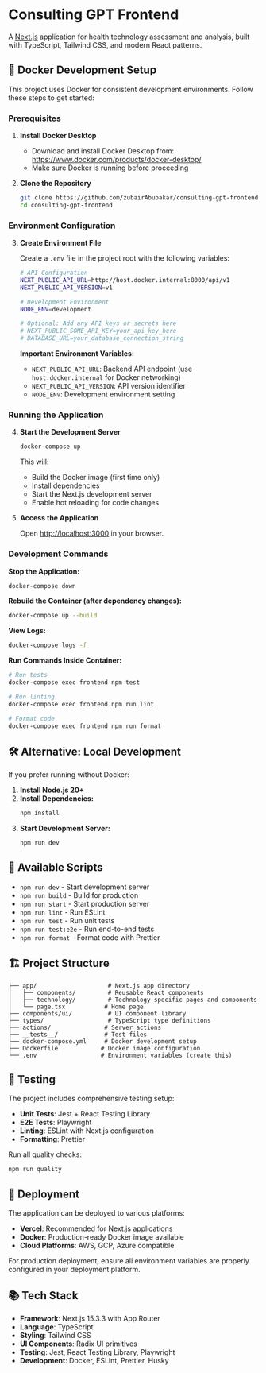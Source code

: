 # Consulting GPT Frontend

A [Next.js](https://nextjs.org) application for health technology assessment and analysis, built with TypeScript, Tailwind CSS, and modern React patterns.

## 🐳 Docker Development Setup

This project uses Docker for consistent development environments. Follow these steps to get started:

### Prerequisites

1. **Install Docker Desktop**

   - Download and install Docker Desktop from: https://www.docker.com/products/docker-desktop/
   - Make sure Docker is running before proceeding

2. **Clone the Repository**
   ```bash
   git clone https://github.com/zubairAbubakar/consulting-gpt-frontend.git
   cd consulting-gpt-frontend
   ```

### Environment Configuration

3. **Create Environment File**

   Create a `.env` file in the project root with the following variables:

   ```bash
   # API Configuration
   NEXT_PUBLIC_API_URL=http://host.docker.internal:8000/api/v1
   NEXT_PUBLIC_API_VERSION=v1

   # Development Environment
   NODE_ENV=development

   # Optional: Add any API keys or secrets here
   # NEXT_PUBLIC_SOME_API_KEY=your_api_key_here
   # DATABASE_URL=your_database_connection_string
   ```

   **Important Environment Variables:**

   - `NEXT_PUBLIC_API_URL`: Backend API endpoint (use `host.docker.internal` for Docker networking)
   - `NEXT_PUBLIC_API_VERSION`: API version identifier
   - `NODE_ENV`: Development environment setting

### Running the Application

4. **Start the Development Server**

   ```bash
   docker-compose up
   ```

   This will:

   - Build the Docker image (first time only)
   - Install dependencies
   - Start the Next.js development server
   - Enable hot reloading for code changes

5. **Access the Application**

   Open [http://localhost:3000](http://localhost:3000) in your browser.

### Development Commands

**Stop the Application:**

```bash
docker-compose down
```

**Rebuild the Container (after dependency changes):**

```bash
docker-compose up --build
```

**View Logs:**

```bash
docker-compose logs -f
```

**Run Commands Inside Container:**

```bash
# Run tests
docker-compose exec frontend npm test

# Run linting
docker-compose exec frontend npm run lint

# Format code
docker-compose exec frontend npm run format
```

## 🛠️ Alternative: Local Development

If you prefer running without Docker:

1. **Install Node.js 20+**
2. **Install Dependencies:**
   ```bash
   npm install
   ```
3. **Start Development Server:**
   ```bash
   npm run dev
   ```

## 📝 Available Scripts

- `npm run dev` - Start development server
- `npm run build` - Build for production
- `npm run start` - Start production server
- `npm run lint` - Run ESLint
- `npm run test` - Run unit tests
- `npm run test:e2e` - Run end-to-end tests
- `npm run format` - Format code with Prettier

## 🏗️ Project Structure

```
├── app/                    # Next.js app directory
│   ├── components/         # Reusable React components
│   ├── technology/         # Technology-specific pages and components
│   └── page.tsx           # Home page
├── components/ui/          # UI component library
├── types/                  # TypeScript type definitions
├── actions/               # Server actions
├── __tests__/             # Test files
├── docker-compose.yml     # Docker development setup
├── Dockerfile            # Docker image configuration
└── .env                  # Environment variables (create this)
```

## 🧪 Testing

The project includes comprehensive testing setup:

- **Unit Tests**: Jest + React Testing Library
- **E2E Tests**: Playwright
- **Linting**: ESLint with Next.js configuration
- **Formatting**: Prettier

Run all quality checks:

```bash
npm run quality
```

## 🚀 Deployment

The application can be deployed to various platforms:

- **Vercel**: Recommended for Next.js applications
- **Docker**: Production-ready Docker image available
- **Cloud Platforms**: AWS, GCP, Azure compatible

For production deployment, ensure all environment variables are properly configured in your deployment platform.

## 📚 Tech Stack

- **Framework**: Next.js 15.3.3 with App Router
- **Language**: TypeScript
- **Styling**: Tailwind CSS
- **UI Components**: Radix UI primitives
- **Testing**: Jest, React Testing Library, Playwright
- **Development**: Docker, ESLint, Prettier, Husky
